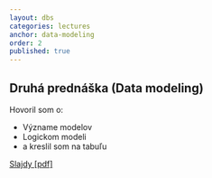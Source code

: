 ```yaml
---
layout: dbs
categories: lectures
anchor: data-modeling
order: 2
published: true
---
```

## Druhá prednáška (Data modeling)

Hovoril som o:

* Význame modelov
* Logickom modeli
* a kreslil som na tabuľu

          
[Slajdy [pdf]](/lectures/files/02_DataModeling.pdf)
